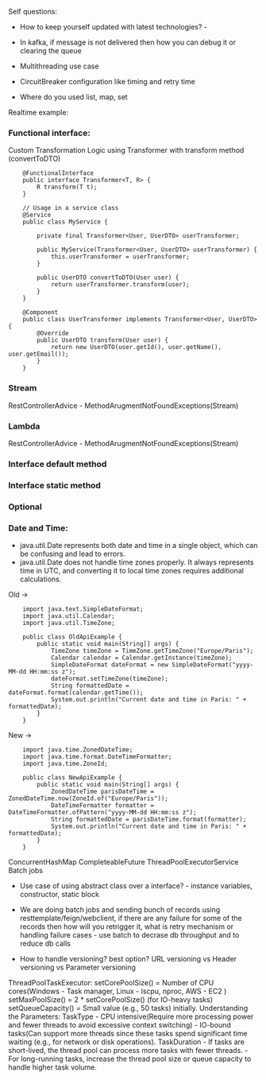 Self questions:


- How to keep yourself updated with latest technologies? - 

- In kafka, if message is not delivered then how you can debug it or clearing the queue
- Multithreading use case
- CircuitBreaker configuration like timing and retry time
- Where do you used list, map, set


Realtime example:

### Functional interface:
Custom Transformation Logic using Transformer with transform method (convertToDTO)

            
        @FunctionalInterface
        public interface Transformer<T, R> {
            R transform(T t);
        }

        // Usage in a service class
        @Service
        public class MyService {

            private final Transformer<User, UserDTO> userTransformer;

            public MyService(Transformer<User, UserDTO> userTransformer) {
                this.userTransformer = userTransformer;
            }

            public UserDTO convertToDTO(User user) {
                return userTransformer.transform(user);
            }
        }

        @Component 
        public class UserTransformer implements Transformer<User, UserDTO> { 
            @Override 
            public UserDTO transform(User user) { 
                return new UserDTO(user.getId(), user.getName(), user.getEmail()); 
            } 
        }


### Stream
RestControllerAdvice - MethodArugmentNotFoundExceptions(Stream)

### Lambda
RestControllerAdvice - MethodArugmentNotFoundExceptions(Stream)

### Interface default method
### Interface static method
### Optional
### Date and Time: 
- java.util.Date represents both date and time in a single object, which can be confusing and
 lead to errors.
- java.util.Date does not handle time zones properly. It always represents time in UTC, and
 converting it to local time zones requires additional calculations.


Old -> 

        import java.text.SimpleDateFormat;
        import java.util.Calendar;
        import java.util.TimeZone;

        public class OldApiExample {
            public static void main(String[] args) {
                TimeZone timeZone = TimeZone.getTimeZone("Europe/Paris");
                Calendar calendar = Calendar.getInstance(timeZone);
                SimpleDateFormat dateFormat = new SimpleDateFormat("yyyy-MM-dd HH:mm:ss z");
                dateFormat.setTimeZone(timeZone);
                String formattedDate = dateFormat.format(calendar.getTime());
                System.out.println("Current date and time in Paris: " + formattedDate);
            }
        }

New ->

        import java.time.ZonedDateTime;
        import java.time.format.DateTimeFormatter;
        import java.time.ZoneId;

        public class NewApiExample {
            public static void main(String[] args) {
                ZonedDateTime parisDateTime = ZonedDateTime.now(ZoneId.of("Europe/Paris"));
                DateTimeFormatter formatter = DateTimeFormatter.ofPattern("yyyy-MM-dd HH:mm:ss z");
                String formattedDate = parisDateTime.format(formatter);
                System.out.println("Current date and time in Paris: " + formattedDate);
            }
        }


ConcurrentHashMap
CompleteableFuture
ThreadPoolExecutorService
Batch jobs






- Use case of using abstract class over a interface? - instance variables, constructor, static block

- We are doing batch jobs and sending bunch of records using resttemplate/feign/webclient, if there are any failure for some of the records then how will you retrigger it, what is retry mechanism or handling failure cases - use batch to decrase db throughput and to reduce db calls
- How to handle versioning? best option? URL versioning vs Header versioning vs Parameter versioning 

ThreadPoolTaskExecutor:
      setCorePoolSize() = Number of CPU cores(Windows - Task manager, Linux - lscpu, nproc, AWS - EC2 )
      setMaxPoolSize() = 2 * setCorePoolSize() (for IO-heavy tasks)
      setQueueCapacity() = Small value (e.g., 50 tasks) initially.
      Understanding the Parameters:
         TaskType 
            - CPU intensive(Require more processing power and fewer threads to avoid excessive context switching)
            - IO-bound tasks(Can support more threads since these tasks spend significant time waiting (e.g., for network or disk operations).
         TaskDuration 
            - If tasks are short-lived, the thread pool can process more tasks with fewer threads.
            - For long-running tasks, increase the thread pool size or queue capacity to handle higher task volume.

